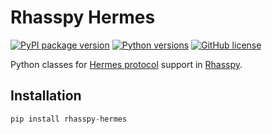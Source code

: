 # Rhasspy Hermes

[![PyPI package version](https://img.shields.io/pypi/v/rhasspy-hermes.svg)](https://pypi.org/project/rhasspy-hermes) [![Python versions](https://img.shields.io/pypi/pyversions/rhasspy-hermes.svg)](https://www.python.org) [![GitHub license](https://img.shields.io/github/license/rhasspy/rhasspy-hermes.svg)](https://github.com/rhasspy/rhasspy-hermes/blob/master/LICENSE)

Python classes for [Hermes protocol](https://docs.snips.ai/reference/hermes) support in [Rhasspy](https://rhasspy.readthedocs.io/).

## Installation

```python
pip install rhasspy-hermes
```
